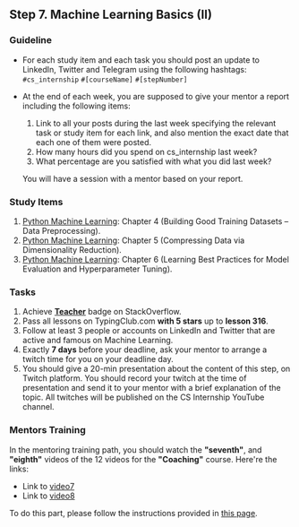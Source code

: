 ## Step 7. Machine Learning Basics (II)

### Guideline

- For each study item and each task you should post an update to LinkedIn, Twitter and Telegram using the following hashtags:
`#cs_internship`
`#[courseName]`
`#[stepNumber]`

- At the end of each week, you are supposed to give your mentor a report including the following items:
  1. Link to all your posts during the last week specifying the relevant task or study item for each link, and also mention the exact date that each one of them were posted.
  2. How many hours did you spend on cs_internship last week?
  3. What percentage are you satisfied with what you did last week?
  
  You will have a session with a mentor based on your report.
  
  
### Study Items

  1. [Python Machine Learning](README.md): Chapter 4 (Building Good Training Datasets – Data Preprocessing).
  2. [Python Machine Learning](README.md): Chapter 5 (Compressing Data via Dimensionality Reduction).
  3. [Python Machine Learning](README.md): Chapter 6 (Learning Best Practices for Model Evaluation and Hyperparameter Tuning).


### Tasks

 1. Achieve [**Teacher**](https://stackoverflow.com/help/badges/1/teacher) badge on StackOverflow.
 2. Pass all lessons on TypingClub.com **with 5 stars** up to **lesson 316**.
 3. Follow at least 3 people or accounts on LinkedIn and Twitter that are active and famous on Machine Learning.
 4. Exactly **7 days** before your deadline, ask your mentor to arrange a twitch time for you on your deadline day.
 5. You should give a 20-min presentation about the content of this step, on Twitch platform. You should record your twitch at the time of presentation and send it to your mentor with a brief explanation of the topic. All twitches will be published on the CS Internship YouTube channel.


### Mentors Training

In the mentoring training path, you should watch the **"seventh"**, and **"eighth"** videos of the 12 videos for the **"Coaching"** course.  Here're the links:

- Link to [video7](https://drive.google.com/drive/folders/16fch6aIfZL1laupMDYruy3HjmxV8WA-p)
- Link to [video8](https://drive.google.com/drive/folders/1REyXmFfCWTDpCrsbNoJojHjH9ZQEXzqx)
  
To do this part, please follow the instructions provided in [this page](https://github.com/cs-internship/cs-internship-spec/blob/master/courses/mentoring-workshops-instruction.md). 
